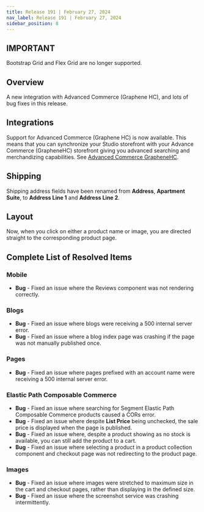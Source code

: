 ```yaml
---
title: Release 191 | February 27, 2024
nav_label: Release 191 | February 27, 2024
sidebar_position: 8
---
```


## IMPORTANT

Bootstrap Grid and Flex Grid are no longer supported.

## Overview

A new integration with Advanced Commerce (Graphene HC), and lots of bug fixes in this release.

## Integrations

Support for Advanced Commerce (Graphene HC) is now available. This means that you can synchronize your Studio storefront with your Advance Commerce (GrapheneHC) storefront giving you advanced searching and merchandizing capabilities. See [Advanced Commerce GrapheneHC](/docs/studio/Integrations/advanced-commerce).

## Shipping

Shipping address fields have been renamed from **Address**, **Apartment Suite**, to **Address Line 1** and **Address Line 2**.

## Layout

Now, when you click on either a product name or image, you are directed straight to the corresponding product page. 

## Complete List of Resolved Items

### Mobile 

* **Bug** - Fixed an issue where the Reviews component was not rendering correctly.

### Blogs

* **Bug** - Fixed an issue where blogs were receiving a 500 internal server error.
* **Bug** - Fixed an issue where a blog index page was crashing if the page was not manually published once.

### Pages

* **Bug** - Fixed an issue where pages prefixed with an account name were receiving a 500 internal server error.

### Elastic Path Composable Commerce

* **Bug** - Fixed an issue where searching for Segment Elastic Path Composable Commerce products caused a CORs error.
* **Bug** - Fixed an issue where despite **List Price** being unchecked, the sale price is displayed when the page is published.
* **Bug** - Fixed an issue where, despite a product showing as no stock is available, you can still add the product to a cart.
* **Bug** - Fixed an issue where selecting a product in a product collection component and checkout page was not redirecting to the product page.

### Images

* **Bug** - Fixed an issue where images were stretched to maximum size in the cart and checkout pages, rather than displaying in the defined size.
* **Bug** - Fixed an issue where the screenshot service was crashing intermittently.
